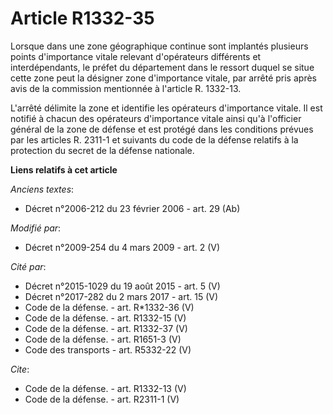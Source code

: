 # Article R1332-35

Lorsque dans une zone géographique continue sont implantés plusieurs points d'importance vitale relevant d'opérateurs
différents et interdépendants, le préfet du département dans le ressort duquel se situe cette zone peut la désigner zone
d'importance vitale, par arrêté pris après avis de la commission mentionnée à l'article R. 1332-13.

L'arrêté délimite la zone et identifie les opérateurs d'importance vitale. Il est notifié à chacun des opérateurs
d'importance vitale ainsi qu'à l'officier général de la zone de défense et est protégé dans les conditions prévues par les
articles R. 2311-1 et suivants du code de la défense relatifs à la protection du secret de la défense nationale.

**Liens relatifs à cet article**

_Anciens textes_:

  - Décret n°2006-212 du 23 février 2006 - art. 29 (Ab)

_Modifié par_:

  - Décret n°2009-254 du 4 mars 2009 - art. 2 (V)

_Cité par_:

  - Décret n°2015-1029 du 19 août 2015 - art. 5 (V)
  - Décret n°2017-282 du 2 mars 2017 - art. 15 (V)
  - Code de la défense. - art. R*1332-36 (V)
  - Code de la défense. - art. R1332-15 (V)
  - Code de la défense. - art. R1332-37 (V)
  - Code de la défense. - art. R1651-3 (V)
  - Code des transports - art. R5332-22 (V)

_Cite_:

  - Code de la défense. - art. R1332-13 (V)
  - Code de la défense. - art. R2311-1 (V)

